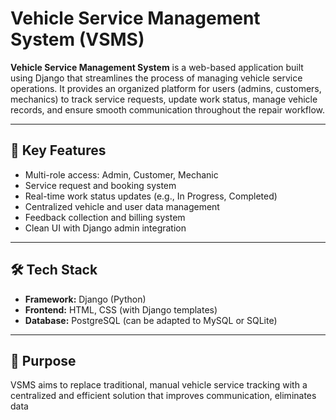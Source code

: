 #  Vehicle Service Management System (VSMS)

**Vehicle Service Management System** is a web-based application built using Django that streamlines the process of managing vehicle service operations. It provides an organized platform for users (admins, customers, mechanics) to track service requests, update work status, manage vehicle records, and ensure smooth communication throughout the repair workflow.

---

## 🔧 Key Features

- Multi-role access: Admin, Customer, Mechanic  
- Service request and booking system  
- Real-time work status updates (e.g., In Progress, Completed)  
- Centralized vehicle and user data management  
- Feedback collection and billing system  
- Clean UI with Django admin integration  

---

## 🛠 Tech Stack

- **Framework:** Django (Python)  
- **Frontend:** HTML, CSS (with Django templates)  
- **Database:** PostgreSQL (can be adapted to MySQL or SQLite)  


---

## 🎯 Purpose

VSMS aims to replace traditional, manual vehicle service tracking with a centralized and efficient solution that improves communication, eliminates data
